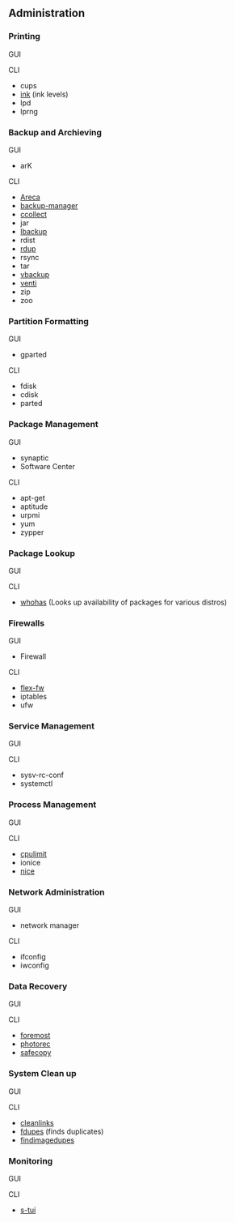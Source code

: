 ## Administration

### Printing

GUI

CLI

  * cups
  * [ink](http://ink.sourceforge.net/) (ink levels)
  * lpd
  * lprng
  
### Backup and Archieving

GUI

  * arK

CLI

  * [Areca](http://www.areca-backup.org/index.php)
  * [backup-manager](http://www.backup-manager.org/)
  * [ccollect](https://www.nico.schottelius.org/software/ccollect/)  
  * jar
  * [lbackup](http://www.lbackup.org/)
  * rdist
  * [rdup](https://github.com/miekg/rdup)
  * rsync
  * tar
  * [vbackup](http://man.cat-v.org/p9p/8/vbackup)
  * [venti](http://doc.cat-v.org/plan_9/4th_edition/papers/venti/)
  * zip
  * zoo
  
### Partition Formatting

GUI

  * gparted

CLI

  * fdisk
  * cdisk
  * parted

### Package Management

GUI

  * synaptic
  * Software Center

CLI

  * apt-get
  * aptitude
  * urpmi
  * yum
  * zypper
  
### Package Lookup

GUI

CLI

  * [whohas](http://www.philippwesche.org/200811/whohas/intro.html) (Looks up availability of packages for various distros)
  
### Firewalls

GUI

  * Firewall

CLI

  * [flex-fw](http://flex-fw.net/)
  * iptables
  * ufw

### Service Management

GUI

CLI

  * sysv-rc-conf
  * systemctl
  
### Process Management

GUI

CLI

  * [cpulimit](http://cpulimit.sourceforge.net/)
  * ionice
  * [nice](https://en.wikipedia.org/wiki/Nice_%28Unix%29)
  
### Network Administration

GUI

  * network manager

CLI

  * ifconfig
  * iwconfig
  
### Data Recovery

GUI

CLI

  * [foremost](http://foremost.sourceforge.net/)
  * [photorec](https://www.cgsecurity.org/wiki/PhotoRec)
  * [safecopy](http://safecopy.sourceforge.net/)

### System Clean up

GUI

CLI

  * [cleanlinks](http://www.xfree86.org/4.8.0/cleanlinks.1.html)
  * [fdupes](http://premium.caribe.net/~adrian2/programs/fdupes.html) (finds duplicates)
  * [findimagedupes](http://www.jhnc.org/findimagedupes/)

### Monitoring

GUI

CLI

* [s-tui](https://amanusk.github.io/s-tui/#simple-installation)
